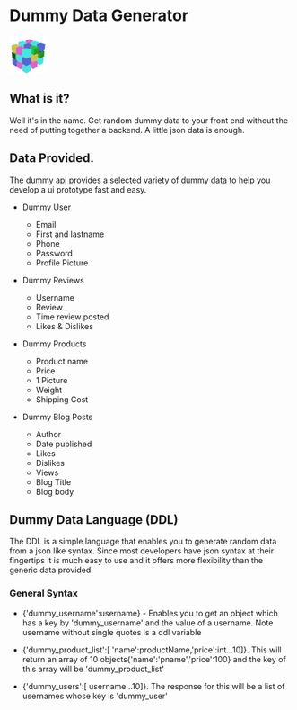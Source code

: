 # Dummy Data Generator

![Screenshot](./assets/dummy_logo_64x64.png)

## What is it?

Well it's in the name. Get random dummy data to your front end without 
the need of putting together a backend. A little json data is enough.

## Data Provided.
The dummy api provides a selected variety of dummy data to help you develop a ui prototype 
fast and easy.

* Dummy User
    * Email
    * First and lastname
    * Phone
    * Password
    * Profile Picture

* Dummy Reviews
    * Username
    * Review
    * Time review posted
    * Likes & Dislikes

* Dummy Products
    * Product name
    * Price
    * 1 Picture
    * Weight
    * Shipping Cost

* Dummy Blog Posts
    * Author
    * Date published
    * Likes
    * Dislikes
    * Views
    * Blog Title
    * Blog body

## Dummy Data Language (DDL)

The DDL is a simple language that enables you to generate random data from a json like syntax.
Since most developers have json syntax at their fingertips it is much easy to use and it offers more flexibility than the generic data provided.

### General Syntax

* {'dummy_username':username} - Enables you to get an object which has a key by 'dummy_username' and the value of a username. Note username without single quotes is a ddl variable

* {'dummy_product_list':[ 'name':productName,'price':int...10]}. This will return an array of 10 objects{'name':'pname','price':100} and the key of this array will be 'dummy_product_list'

* {'dummy_users':[ username...10]}. The response for this will be a list of usernames whose key is 'dummy_user'